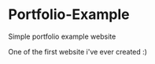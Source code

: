 # Portfolio-Example
Simple portfolio example website

One of the first website i've ever created :)
